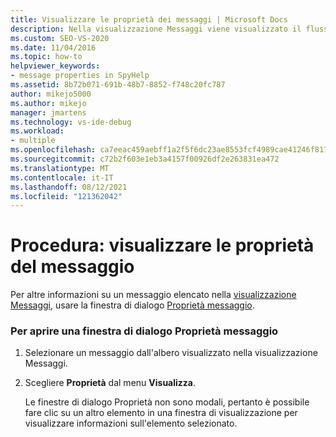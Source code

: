 ```yaml
---
title: Visualizzare le proprietà dei messaggi | Microsoft Docs
description: Nella visualizzazione Messaggi viene visualizzato il flusso di messaggi di una finestra, di un processo o di un thread. Informazioni su come visualizzare le proprietà di un messaggio visualizzato nella visualizzazione Messaggi.
ms.custom: SEO-VS-2020
ms.date: 11/04/2016
ms.topic: how-to
helpviewer_keywords:
- message properties in SpyHelp
ms.assetid: 8b72b071-691b-48b7-8852-f748c20fc787
author: mikejo5000
ms.author: mikejo
manager: jmartens
ms.technology: vs-ide-debug
ms.workload:
- multiple
ms.openlocfilehash: ca7eeac459aebff1a2f5f6dc23ae8553fcf4989cae41246f817733c7457d3fea
ms.sourcegitcommit: c72b2f603e1eb3a4157f00926df2e263831ea472
ms.translationtype: MT
ms.contentlocale: it-IT
ms.lasthandoff: 08/12/2021
ms.locfileid: "121362042"
---
```

# <a name="how-to-display-message-properties"></a>Procedura: visualizzare le proprietà del messaggio
Per altre informazioni su un messaggio elencato nella [visualizzazione Messaggi](../debugger/messages-view.md), usare la finestra di dialogo [Proprietà messaggio](../debugger/message-properties-dialog-box.md).

### <a name="to-open-a-message-properties-dialog-box"></a>Per aprire una finestra di dialogo Proprietà messaggio

1. Selezionare un messaggio dall'albero visualizzato nella visualizzazione Messaggi.

2. Scegliere **Proprietà** dal menu **Visualizza**.

   Le finestre di dialogo Proprietà non sono modali, pertanto è possibile fare clic su un altro elemento in una finestra di visualizzazione per visualizzare informazioni sull'elemento selezionato.